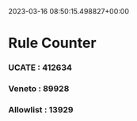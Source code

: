 2023-03-16 08:50:15.498827+00:00
# Rule Counter 
 ### UCATE : 412634

 ### Veneto : 89928

 ### Allowlist : 13929